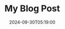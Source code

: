 ---
title: My Blog Post
date: 2024-09-30T05:19:00
url: my-blog-post.html
description: This is a description of my blog post.
---